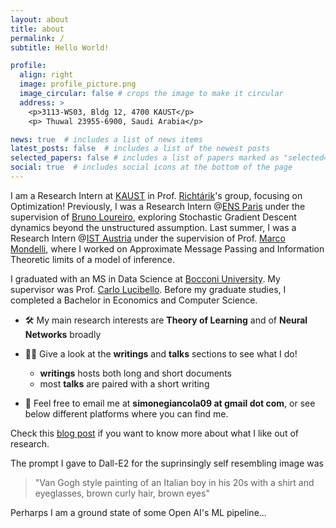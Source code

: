 ```yaml
---
layout: about
title: about
permalink: /
subtitle: Hello World! 

profile:
  align: right
  image: profile_picture.png
  image_circular: false # crops the image to make it circular
  address: >
    <p>3113-WS03, Bldg 12, 4700 KAUST</p>
    <p> Thuwal 23955-6900, Saudi Arabia</p>

news: true  # includes a list of news items
latest_posts: false  # includes a list of the newest posts
selected_papers: false # includes a list of papers marked as "selected={true}"
social: true  # includes social icons at the bottom of the page
---
```


I am a Research Intern at [KAUST](https://www.kaust.edu.sa/) in Prof. [Richtárik](https://richtarik.org/)'s group, focusing on Optimization! Previously, I was a Research Intern @[ENS Paris](https://www.ens.psl.eu/en) under the supervision of [Bruno Loureiro](https://brloureiro.github.io/), exploring Stochastic Gradient Descent dynamics beyond the unstructured assumption. Last summer, I was a Research Intern @[IST Austria](https://ist.ac.at/home) under the supervision of Prof. [Marco Mondelli](http://marcomondelli.com/), where I worked on Approximate Message Passing and Information Theoretic limits of a model of inference. 

I graduated with an MS in Data Science at [Bocconi University](https://www.unibocconi.eu/wps/wcm/connect/bocconi/sitopubblico_en/navigation+tree/home/programs/master+of+science/data+science+and+business+analytics/). My supervisor was Prof. [Carlo Lucibello](https://carlolucibello.github.io/). Before my graduate studies, I completed a Bachelor in Economics and Computer Science.

- 🛠 My main research interests are **Theory of Learning** and of **Neural Networks** broadly 

- 👨‍💻 Give a look at the **writings** and **talks** sections to see what I do! 
    - **writings** hosts both long and short documents
    - most **talks** are paired with a short writing

- 📧 Feel free to email me at **simonegiancola09 at gmail dot com**, or see below different platforms where you can find me. 

Check this [blog post](https://simonegiancola09.github.io/blog/2023/list-of-interesting-things/) if you want to know more about what I like out of research.

The prompt I gave to Dall-E2 for the suprinsingly self resembling image was
>"Van Gogh style painting of an Italian boy in his 20s with a shirt and eyeglasses, brown curly hair, brown eyes"

Perharps I am a ground state of some Open AI's ML pipeline...


<script type="text/javascript" id="clustrmaps" src="//cdn.clustrmaps.com/map_v2.js?cl=ffffff&w=200&t=n&d=qs39rMdrVTM_HJ76vd9onjL2aVddHeOSFVC41_w-BQg&co=81219b&cmo=3acc3a&cmn=ff5353&ct=ffffff"></script>

